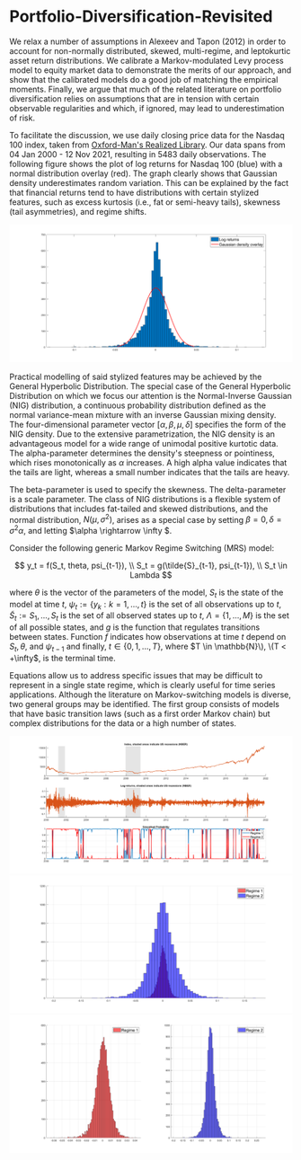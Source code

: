 # Portfolio-Diversification-Revisited
We relax a number of assumptions in Alexeev and Tapon (2012) in order to account for non-normally distributed, skewed, multi-regime, and leptokurtic asset return distributions. We calibrate a Markov-modulated Levy process model to equity market data to demonstrate the merits of our approach, and show that the calibrated models do a good job of matching the empirical moments. Finally, we argue that much of the related literature on portfolio diversification relies on assumptions that are in tension with certain observable regularities and which, if ignored, may lead to underestimation of risk.

To facilitate the discussion, we use daily closing price data for the Nasdaq 100 index, taken from [Oxford-Man's Realized Library](https://realized.oxford-man.ox.ac.uk). Our data spans from 04 Jan 2000 - 12 Nov 2021, resulting in 5483 daily observations. The following figure shows the plot of log returns for Nasdaq 100 (blue) with a normal distribution overlay (red). The graph clearly shows that Gaussian density underestimates random variation. This can be explained by the fact that financial returns tend to have distributions with certain stylized features, such as excess kurtosis (i.e., fat or semi-heavy tails), skewness (tail asymmetries), and regime shifts.

![Log returns for Nasdaq 100 (blue) with normal distribution overlay (red)](images/img0.png)

Practical modelling of said stylized features may be achieved by the General Hyperbolic Distribution. The special case of the General Hyperbolic Distribution on which we focus our attention is the Normal-Inverse Gaussian (NIG) distribution, a continuous probability distribution defined as the normal variance-mean mixture with an inverse Gaussian mixing density. The four-dimensional parameter vector $[\alpha, \beta, \mu, \delta]$ specifies the form of the NIG density. Due to the extensive parametrization, the NIG density is an advantageous model for a wide range of unimodal positive kurtotic data. The alpha-parameter determines the density's steepness or pointiness, which rises monotonically as $\alpha$ increases. A high alpha value indicates that the tails are light, whereas a small number indicates that the tails are heavy. 

The beta-parameter is used to specify the skewness. The delta-parameter is a scale parameter. The class of NIG distributions is a flexible system of distributions that includes fat-tailed and skewed distributions, and the normal distribution, $N(\mu, \sigma^2)$, arises as a special case by setting  $\beta =0,\delta =\sigma^2\alpha$, and letting $\alpha \rightarrow \infty $.

Consider the following generic Markov Regime Switching (MRS) model:

$$
y_t = f(S_t, theta, psi_{t-1}), \\
S_t = g(\tilde{S}_{t-1}, psi_{t-1}), \\
S_t \in Lambda
$$

where $\theta$ is the vector of the parameters of the model, $S_{t}$ is the state of the model at time $t$, $\psi_t:=\{y_k: k=1,\dots,t\}$ is the set of all observations up to $t$, $\tilde{S}_{t} := {S_{1},...,S_{t}}$ is the set of all observed states up to $t$, $\Lambda=\{1,...,M\}$ is the set of all possible states, and $g$ is the function that regulates transitions between states. Function $f$ indicates how observations at time $t$ depend on $S_t, \theta$, and $\psi_{t-1}$ and finally, $t \in \{0,1,...,T\}$, where $T \in \mathbb{N}\), \(T < +\infty$, is the terminal time.

Equations allow us to address specific issues that may be difficult to represent in a single state regime, which is clearly useful for time series applications. Although the literature on Markov-switching models is diverse, two general groups may be identified. The first group consists of models that have basic transition laws (such as a first order Markov chain) but complex distributions for the data or a high number of states.

<img src="images/img1.png" alt="NASDAQ close prices, log returns, and regimes" width="900"/>
<img src="images/img2.png" alt="NASDAQ regimes" width="900"/>
<img src="images/img3.png" alt="NASDAQ regimes" width="900"/>

